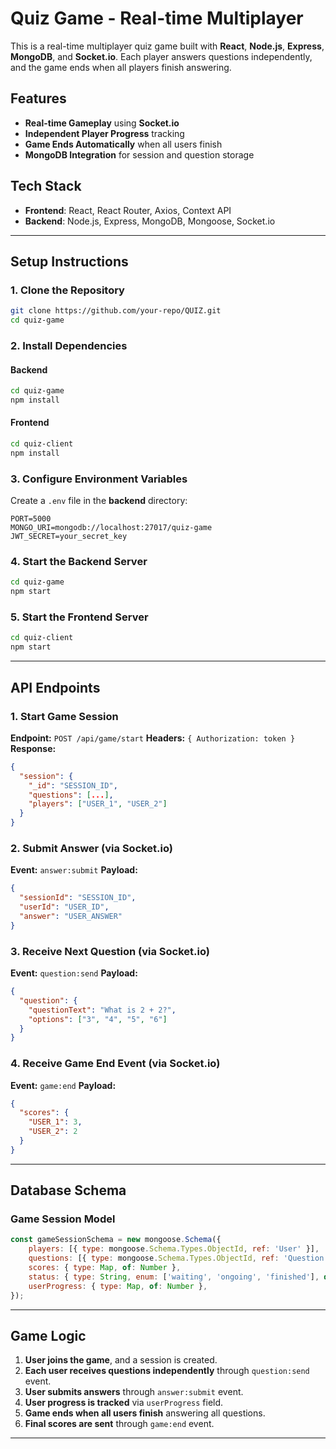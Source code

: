 # Quiz Game - Real-time Multiplayer

This is a real-time multiplayer quiz game built with **React**, **Node.js**, **Express**, **MongoDB**, and **Socket.io**. Each player answers questions independently, and the game ends when all players finish answering.

## Features

- **Real-time Gameplay** using **Socket.io**
- **Independent Player Progress** tracking
- **Game Ends Automatically** when all users finish
- **MongoDB Integration** for session and question storage

## Tech Stack

- **Frontend**: React, React Router, Axios, Context API
- **Backend**: Node.js, Express, MongoDB, Mongoose, Socket.io

---

## Setup Instructions

### 1. Clone the Repository

```sh
git clone https://github.com/your-repo/QUIZ.git
cd quiz-game
```

### 2. Install Dependencies

#### Backend

```sh
cd quiz-game
npm install
```

#### Frontend

```sh
cd quiz-client
npm install
```

### 3. Configure Environment Variables

Create a `.env` file in the **backend** directory:

```env
PORT=5000
MONGO_URI=mongodb://localhost:27017/quiz-game
JWT_SECRET=your_secret_key
```

### 4. Start the Backend Server

```sh
cd quiz-game
npm start
```

### 5. Start the Frontend Server

```sh
cd quiz-client
npm start
```

---

## API Endpoints

### 1. Start Game Session

**Endpoint:** `POST /api/game/start` **Headers:** `{ Authorization: token }` **Response:**

```json
{
  "session": {
    "_id": "SESSION_ID",
    "questions": [...],
    "players": ["USER_1", "USER_2"]
  }
}
```

### 2. Submit Answer (via Socket.io)

**Event:** `answer:submit` **Payload:**

```json
{
  "sessionId": "SESSION_ID",
  "userId": "USER_ID",
  "answer": "USER_ANSWER"
}
```

### 3. Receive Next Question (via Socket.io)

**Event:** `question:send` **Payload:**

```json
{
  "question": {
    "questionText": "What is 2 + 2?",
    "options": ["3", "4", "5", "6"]
  }
}
```

### 4. Receive Game End Event (via Socket.io)

**Event:** `game:end` **Payload:**

```json
{
  "scores": {
    "USER_1": 3,
    "USER_2": 2
  }
}
```

---

## Database Schema

### Game Session Model

```js
const gameSessionSchema = new mongoose.Schema({
    players: [{ type: mongoose.Schema.Types.ObjectId, ref: 'User' }],
    questions: [{ type: mongoose.Schema.Types.ObjectId, ref: 'Question' }],
    scores: { type: Map, of: Number },
    status: { type: String, enum: ['waiting', 'ongoing', 'finished'], default: 'waiting' },
    userProgress: { type: Map, of: Number },
});
```

---

## Game Logic

1. **User joins the game**, and a session is created.
2. **Each user receives questions independently** through `question:send` event.
3. **User submits answers** through `answer:submit` event.
4. **User progress is tracked** via `userProgress` field.
5. **Game ends when all users finish** answering all questions.
6. **Final scores are sent** through `game:end` event.

---
